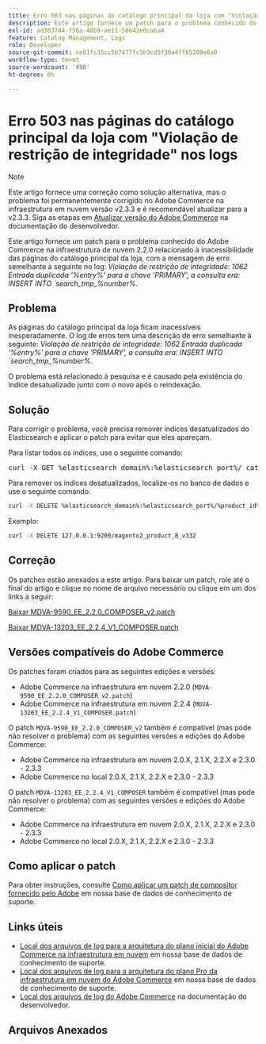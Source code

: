 ```yaml
---
title: Erro 503 nas páginas do catálogo principal da loja com "Violação de restrição de integridade" nos logs
description: Este artigo fornece um patch para o problema conhecido do Adobe Commerce na infraestrutura em nuvem 2.2.0 relacionado às páginas do catálogo principal da loja que estão inacessíveis.
exl-id: ad363744-756a-48b9-ae11-58642e0ca6a4
feature: Catalog Management, Logs
role: Developer
source-git-commit: ce81fc35cc5b7477fc5b3cd5f36a4ff65280e6a0
workflow-type: tm+mt
source-wordcount: '490'
ht-degree: 0%

---
```


# Erro 503 nas páginas do catálogo principal da loja com &quot;Violação de restrição de integridade&quot; nos logs

>[!NOTE]
>
>Este artigo fornece uma correção como solução alternativa, mas o problema foi permanentemente corrigido no Adobe Commerce na infraestrutura em nuvem versão v2.3.3 e é recomendável atualizar para a v2.3.3. Siga as etapas em [Atualizar versão do Adobe Commerce](https://devdocs.magento.com/cloud/project/project-upgrade.html) na documentação do desenvolvedor.

Este artigo fornece um patch para o problema conhecido do Adobe Commerce na infraestrutura de nuvem 2.2.0 relacionado à inacessibilidade das páginas do catálogo principal da loja, com a mensagem de erro semelhante à seguinte no log: *Violação de restrição de integridade: 1062 Entrada duplicada &#39;%entry%&#39; para a chave &#39;PRIMARY&#39;, a consulta era: INSERT INTO \`search\_tmp\_%number%*.

## Problema

As páginas do catálogo principal da loja ficam inacessíveis inesperadamente. O log de erros tem uma descrição de erro semelhante à seguinte: *Violação de restrição de integridade: 1062 Entrada duplicada &#39;%entry%&#39; para a chave &#39;PRIMARY&#39;, a consulta era: INSERT INTO \`search\_tmp\_%number%*.

O problema está relacionado à pesquisa e é causado pela existência do índice desatualizado junto com o novo após o reindexação.

## Solução

Para corrigir o problema, você precisa remover índices desatualizados do Elasticsearch e aplicar o patch para evitar que eles apareçam.

Para listar todos os índices, use o seguinte comando:

<pre>curl -X GET %elasticsearch_domain%:%elasticsearch_port%/_cat/indices</pre>

Para remover os índices desatualizados, localize-os no banco de dados e use o seguinte comando:

```bash
curl -X DELETE %elasticsearch_domain%:%elasticsearch_port%/%product_id%_v%outdated_version%
```

Exemplo:

```bash
curl -X DELETE 127.0.0.1:9200/magento2_product_8_v332
```

## Correção

Os patches estão anexados a este artigo. Para baixar um patch, role até o final do artigo e clique no nome de arquivo necessário ou clique em um dos links a seguir:

[Baixar MDVA-9590\_EE\_2.2.0\_COMPOSER\_v2.patch](assets/MDVA-9590_EE_2.2.0_COMPOSER_v2.patch.zip)

[Baixar MDVA-13203\_EE\_2.2.4\_V1\_COMPOSER.patch](assets/MDVA-13203_EE_2.2.4_V1_COMPOSER.patch.zip)

## Versões compatíveis do Adobe Commerce

Os patches foram criados para as seguintes edições e versões:

* Adobe Commerce na infraestrutura em nuvem 2.2.0 (`MDVA-9590_EE_2.2.0_COMPOSER_v2.patch`)
* Adobe Commerce na infraestrutura em nuvem 2.2.4 (`MDVA-13203_EE_2.2.4_V1_COMPOSER.patch`)

O patch `MDVA-9590_EE_2.2.0_COMPOSER_v2` também é compatível (mas pode não resolver o problema) com as seguintes versões e edições do Adobe Commerce:

* Adobe Commerce na infraestrutura em nuvem 2.0.X, 2.1.X, 2.2.X e 2.3.0 - 2.3.3
* Adobe Commerce no local 2.0.X, 2.1.X, 2.2.X e 2.3.0 - 2.3.3

O patch `MDVA-13203_EE_2.2.4_V1_COMPOSER` também é compatível (mas pode não resolver o problema) com as seguintes versões e edições do Adobe Commerce:

* Adobe Commerce na infraestrutura em nuvem 2.0.X, 2.1.X, 2.2.X e 2.3.0 - 2.3.3
* Adobe Commerce no local 2.0.X, 2.1.X, 2.2.X e 2.3.0 - 2.3.3

## Como aplicar o patch

Para obter instruções, consulte [Como aplicar um patch de compositor fornecido pelo Adobe](/help/how-to/general/how-to-apply-a-composer-patch-provided-by-magento.md) em nossa base de dados de conhecimento de suporte.

## Links úteis

* [Local dos arquivos de log para a arquitetura do plano inicial do Adobe Commerce na infraestrutura em nuvem](/help/how-to/general/log-locations-directories-for-starter-plan.md) em nossa base de dados de conhecimento de suporte.
* [Local dos arquivos de log para a arquitetura do plano Pro da infraestrutura em nuvem do Adobe Commerce](/help/how-to/general/log-locations-directories-for-pro-plan-integration-staging-production.md) em nossa base de dados de conhecimento de suporte.
* [Local dos arquivos de log do Adobe Commerce](https://devdocs.magento.com/guides/v2.3/cloud/trouble/environments-logs.html) na documentação do desenvolvedor.

## Arquivos Anexados
